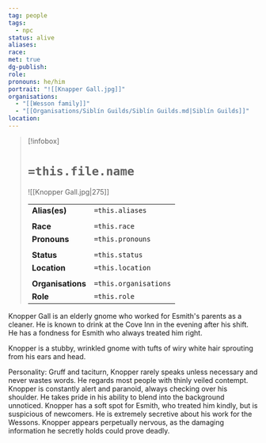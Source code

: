 ```yaml
---
tag: people
tags:
  - npc
status: alive
aliases: 
race: 
met: true
dg-publish: 
role: 
pronouns: he/him
portrait: "![[Knapper Gall.jpg]]"
organisations:
  - "[[Wesson family]]"
  - "[[Organisations/Siblín Guilds/Siblín Guilds.md|Siblín Guilds]]"
location:
---
```


> [!infobox] 
> 
> # `=this.file.name`
> ![[Knopper Gall.jpg|275]]
> 
> | | |
> | --- | --- |
> | **Alias(es)** | `=this.aliases` |
> | | | 
> | **Race** | `=this.race` |
> | **Pronouns** | `=this.pronouns` |
> | | | 
> | **Status** | `=this.status` | 
> | **Location** | `=this.location` |
> | | | 
> | **Organisations** | `=this.organisations` |
> | **Role** | `=this.role` |

Knopper Gall is an elderly gnome who worked for Esmith's parents as a cleaner. He is known to drink at the Cove Inn in the evening after his shift. He has a fondness for Esmith who always treated him right.

Knopper is a stubby, wrinkled gnome with tufts of wiry white hair sprouting from his ears and head. 

Personality: Gruff and taciturn, Knopper rarely speaks unless necessary and never wastes words. He regards most people with thinly veiled contempt. Knopper is constantly alert and paranoid, always checking over his shoulder. He takes pride in his ability to blend into the background unnoticed. Knopper has a soft spot for Esmith, who treated him kindly, but is suspicious of newcomers. He is extremely secretive about his work for the Wessons. Knopper appears perpetually nervous, as the damaging information he secretly holds could prove deadly.